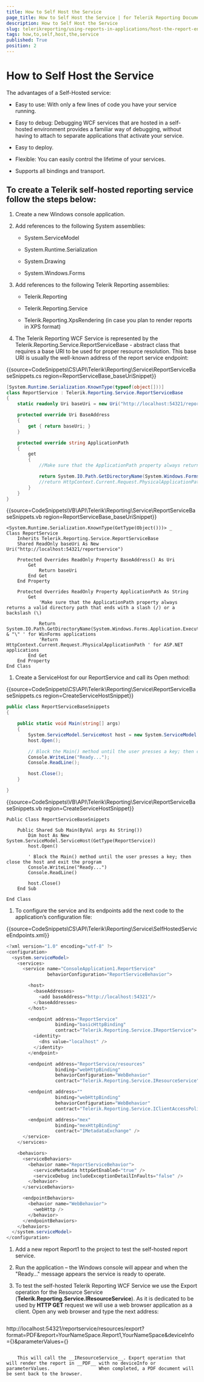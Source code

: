 ```yaml
---
title: How to Self Host the Service
page_title: How to Self Host the Service | for Telerik Reporting Documentation
description: How to Self Host the Service
slug: telerikreporting/using-reports-in-applications/host-the-report-engine-remotely/telerik-reporting-wcf-service/how-to-self-host-the-service
tags: how,to,self,host,the,service
published: True
position: 2
---
```


# How to Self Host the Service



The advantages of a Self-Hosted service:

* Easy to use: With only a few lines of code you have your service running.

* Easy to debug: Debugging WCF services that are hosted in a self-hosted 
            environment provides a familiar way of debugging, without having to attach to 
            separate applications that activate your service.

* Easy to deploy.

* Flexible: You can easily control the lifetime of your services.

* Supports all bindings and transport.

## To create a Telerik self-hosted reporting service follow the steps below:

1. Create a new Windows console application.

1. Add references to the following System assemblies:
   + System.ServiceModel

   + System.Runtime.Serialization

   + System.Drawing

   + System.Windows.Forms

1. Add references to the following Telerik Reporting assemblies:
   + Telerik.Reporting

   + Telerik.Reporting.Service

   + Telerik.Reporting.XpsRendering (in case you plan to render reports in XPS format)

1. The Telerik Reporting WCF Service is represented by the Telerik.Reporting.Service.ReportServiceBase                - abstract class that requires a base URI to be used for proper resource                resolution. This base URI is usually the well-known address of the report service endpoint:

{{source=CodeSnippets\CS\API\Telerik\Reporting\Service\ReportServiceBaseSnippets.cs region=ReportServiceBase_baseUriSnippet}}
````C#
[System.Runtime.Serialization.KnownType(typeof(object[]))]
class ReportService : Telerik.Reporting.Service.ReportServiceBase
{
    static readonly Uri baseUri = new Uri("http://localhost:54321/reportservice");

    protected override Uri BaseAddress
    {
        get { return baseUri; }
    }

    protected override string ApplicationPath
    {
        get
        {
            //Make sure that the ApplicationPath property always returns a valid directory path that ends with a slash (/) or a backslash (\)

            return System.IO.Path.GetDirectoryName(System.Windows.Forms.Application.ExecutablePath) + "\\"; // for WinForms applications
            //return HttpContext.Current.Request.PhysicalApplicationPath; // for ASP.NET applications
        }
    }
}
````
{{source=CodeSnippets\VB\API\Telerik\Reporting\Service\ReportServiceBaseSnippets.vb region=ReportServiceBase_baseUriSnippet}}
````VB
<System.Runtime.Serialization.KnownType(GetType(Object()))> _
Class ReportService
    Inherits Telerik.Reporting.Service.ReportServiceBase
    Shared ReadOnly baseUri As New Uri("http://localhost:54321/reportservice")

    Protected Overrides ReadOnly Property BaseAddress() As Uri
        Get
            Return baseUri
        End Get
    End Property

    Protected Overrides ReadOnly Property ApplicationPath As String
        Get
            'Make sure that the ApplicationPath property always returns a valid directory path that ends with a slash (/) or a backslash (\)

            Return System.IO.Path.GetDirectoryName(System.Windows.Forms.Application.ExecutablePath) & "\" ' for WinForms applications
            'Return HttpContext.Current.Request.PhysicalApplicationPath ' for ASP.NET applications
        End Get
    End Property
End Class
````

1. Create a ServiceHost for our ReportService and call its Open method:

{{source=CodeSnippets\CS\API\Telerik\Reporting\Service\ReportServiceBaseSnippets.cs region=CreateServiceHostSnippet}}
````C#
public class ReportServiceBaseSnippets
{

    public static void Main(string[] args)
    {
        System.ServiceModel.ServiceHost host = new System.ServiceModel.ServiceHost(typeof(ReportService));
        host.Open();

        // Block the Main() method until the user presses a key; then close the host and exit the program
        Console.WriteLine("Ready...");
        Console.ReadLine();

        host.Close();
    }

}
````
{{source=CodeSnippets\VB\API\Telerik\Reporting\Service\ReportServiceBaseSnippets.vb region=CreateServiceHostSnippet}}
````VB
Public Class ReportServiceBaseSnippets

    Public Shared Sub Main(ByVal args As String())
        Dim host As New System.ServiceModel.ServiceHost(GetType(ReportService))
        host.Open()

        ' Block the Main() method until the user presses a key; then close the host and exit the program
        Console.WriteLine("Ready...")
        Console.ReadLine()

        host.Close()
    End Sub

End Class
````

1. To configure the service and its endpoints add the next code to the                application’s configuration file: 

{{source=CodeSnippets\CS\API\Telerik\Reporting\Service\SelfHostedServiceEndpoints.xml}}
````C#
<?xml version="1.0" encoding="utf-8" ?>
<configuration>
  <system.serviceModel>
    <services>
      <service name="ConsoleApplication1.ReportService"
               behaviorConfiguration="ReportServiceBehavior">

        <host>
          <baseAddresses>
            <add baseAddress="http://localhost:54321"/>
          </baseAddresses>
        </host>

        <endpoint address="ReportService"
                  binding="basicHttpBinding"
                  contract="Telerik.Reporting.Service.IReportService">
          <identity>
            <dns value="localhost" />
          </identity>
        </endpoint>

        <endpoint address="ReportService/resources"
                  binding="webHttpBinding"
                  behaviorConfiguration="WebBehavior"
                  contract="Telerik.Reporting.Service.IResourceService"/>

        <endpoint address=""
                  binding="webHttpBinding"
                  behaviorConfiguration="WebBehavior"
                  contract="Telerik.Reporting.Service.IClientAccessPolicy"/>

        <endpoint address="mex"
                  binding="mexHttpBinding"
                  contract="IMetadataExchange" />
      </service>
    </services>

    <behaviors>
      <serviceBehaviors>
        <behavior name="ReportServiceBehavior">
          <serviceMetadata httpGetEnabled="true" />
          <serviceDebug includeExceptionDetailInFaults="false" />
        </behavior>
      </serviceBehaviors>

      <endpointBehaviors>
        <behavior name="WebBehavior">
          <webHttp />
        </behavior>
      </endpointBehaviors>
    </behaviors>
  </system.serviceModel>
</configuration>
````

1. Add a new report Report1 to the project to test the self-hosted report service.               

1. Run the application – the Windows console will appear and when the "Ready…"               message appears the service is ready to operate.               

1. To test the self-hosted Telerik Reporting WCF Service we use the Export                    operation for the Resource Service (__Telerik.Reporting.Service.IResourceService__).                    As it is dedicated to be used by __HTTP GET__ request we will use a web browser                    application as a client. Open any web browser and type the next address:          

    
    ````
http://localhost:54321/reportservice/resources/export?format=PDF&report=YourNameSpace.Report1,YourNameSpace&deviceInfo={}&parameterValues={}
````

    This will call the __IResourceService__. Export operation that                  will render the report in __PDF__ with no deviceInfo or parameterValues.                  When completed, a PDF document will be sent back to the browser.               


